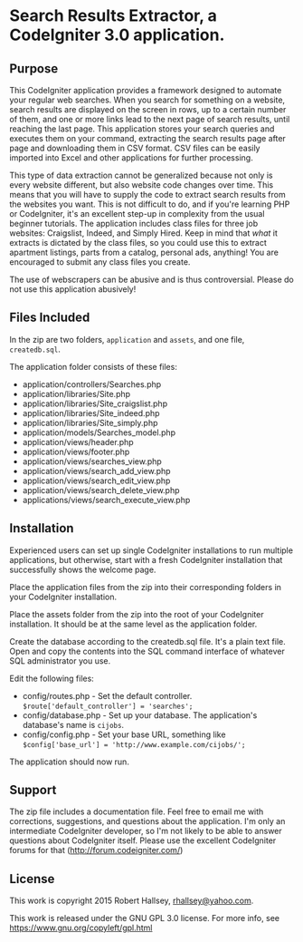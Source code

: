 # Search Results Extractor, a CodeIgniter 3.0 application.

## Purpose

This CodeIgniter application provides a framework designed to automate your regular web searches. When you search for something on a website, search results are displayed on the screen in rows, up to a certain number of them, and one or more links lead to the next page of search results, until reaching the last page. This application stores your search queries and executes them on your command, extracting the search results page after page and downloading them in CSV format. CSV files can be easily imported into Excel and other applications for further processing. 

This type of data extraction cannot be generalized because not only is every website different, but also website code changes over time. This means that you will have to supply the code to extract search results from the websites you want. This is not difficult to do, and if you're learning PHP or CodeIgniter, it's an excellent step-up in complexity from the usual beginner tutorials. The application includes class files for three job websites: Craigslist, Indeed, and Simply Hired. Keep in mind that _what_ it extracts is dictated by the class files, so you could use this to extract apartment listings, parts from a catalog, personal ads, anything! You are encouraged to submit any class files you create.

The use of webscrapers can be abusive and is thus controversial. Please do not use this application abusively!

## Files Included

In the zip are two folders, `application` and `assets`, and one file, `createdb.sql`.

The application folder consists of these files:

* application/controllers/Searches.php
* application/libraries/Site.php
* application/libraries/Site_craigslist.php
* application/libraries/Site_indeed.php
* application/libraries/Site_simply.php
* application/models/Searches_model.php
* application/views/header.php
* application/views/footer.php
* application/views/searches_view.php
* application/views/search_add_view.php
* application/views/search_edit_view.php
* application/views/search_delete_view.php
* applications/views/search_execute_view.php

## Installation

Experienced users can set up single CodeIgniter installations to run multiple applications, but otherwise, start with a fresh CodeIgniter installation that successfully shows the welcome page.

Place the application files from the zip into their corresponding folders in your CodeIgniter installation.

Place the assets folder from the zip into the root of your CodeIgniter installation. It should be at the same level as the application folder.

Create the database according to the createdb.sql file. It's a plain text file. Open and copy the contents into the SQL command interface of whatever SQL administrator you use.

Edit the following files:

* config/routes.php - Set the default controller. `$route['default_controller'] = 'searches';`
* config/database.php - Set up your database. The application's database's name is `cijobs`.
* config/config.php - Set your base URL, something like `$config['base_url'] = 'http://www.example.com/cijobs/';`

The application should now run.

## Support

The zip file includes a documentation file. Feel free to email me with corrections, suggestions, and questions about the application. I'm only an intermediate CodeIgniter developer, so I'm not likely to be able to answer questions about CodeIgniter itself. Please use the excellent CodeIgniter forums for that (http://forum.codeigniter.com/)

## License

This work is copyright 2015 Robert Hallsey, rhallsey@yahoo.com.

This work is released under the GNU GPL 3.0 license. For more info, see https://www.gnu.org/copyleft/gpl.html
